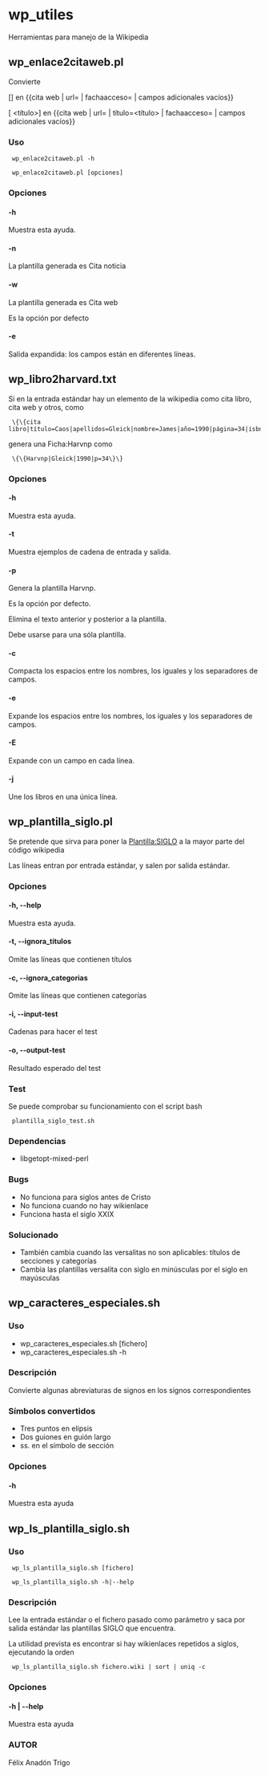 # wp_utiles
Herramientas para manejo de la Wikipedia

## wp_enlace2citaweb.pl
Convierte 

[<url>] en \{\{cita web | url=<url> | fachaacceso=<fecha actual> | campos adicionales vacíos\}\}

[<url> <título>] en \{\{cita web | url=<url> | título=<título> | fachaacceso=<fecha actual> | campos adicionales vacíos\}\}

### Uso 
```
 wp_enlace2citaweb.pl -h 
```

```
 wp_enlace2citaweb.pl [opciones]
```


### Opciones
#### -h
Muestra esta ayuda.


#### -n
La plantilla generada es Cita noticia


#### -w
La plantilla generada es Cita web

Es la opción por defecto


#### -e 
Salida expandida: los campos están en diferentes líneas.




## wp_libro2harvard.txt
Si en la entrada estándar hay un elemento de la wikipedia como cita libro, cita web y otros, como

```
 \{\{cita libro|título=Caos|apellidos=Gleick|nombre=James|año=1990|página=34|isbn=3q344\}\}
```

genera una Ficha:Harvnp como

```
 \{\{Harvnp|Gleick|1990|p=34\}\}
```

### Opciones
#### -h
Muestra esta ayuda.


#### -t
Muestra ejemplos de cadena de entrada y salida.


#### -p
Genera la plantilla Harvnp.

Es la opción por defecto.

Elimina el texto anterior y posterior a la plantilla.

Debe usarse para una sóla plantilla.


#### -c
Compacta los espacios entre los nombres, los iguales y los separadores de campos.


#### -e 
Expande los espacios entre los nombres, los iguales y los separadores de campos.


#### -E 
Expande con un campo en cada línea.


#### -j 
Une los libros en una única línea.




## wp_plantilla_siglo.pl
Se pretende que sirva para poner la [Plantilla:SIGLO](https://es.wikipedia.org/wiki/Plantilla:SIGLO) a la mayor parte del código wikipedia

Las líneas entran por entrada estándar, y salen por salida estándar.

### Opciones
#### -h, --help
Muestra esta ayuda.


#### -t, --ignora_titulos
Omite las líneas que contienen títulos


#### -c, --ignora_categorias
Omite las líneas que contienen categorías


#### -i, --input-test
Cadenas para hacer el test


#### -o, --output-test
Resultado esperado del test



### Test
Se puede comprobar su funcionamiento con el script bash

```
 plantilla_siglo_test.sh
```


### Dependencias
*  libgetopt-mixed-perl

### Bugs
*  No funciona para siglos antes de Cristo
*  No funciona cuando no hay wikienlace
*  Funciona hasta el siglo XXIX

### Solucionado
*  También cambia cuando las versalitas no son aplicables: títulos de secciones y categorías
*  Cambia las plantillas versalita con siglo en minúsculas por el siglo en mayúsculas


## wp_caracteres_especiales.sh
### Uso
*  wp_caracteres_especiales.sh [fichero]
*  wp_caracteres_especiales.sh -h

### Descripción 
Convierte algunas abreviaturas de signos en los signos correspondientes


### Símbolos convertidos
*  Tres puntos en elipsis
*  Dos guiones en guión largo
*  ss. en el símbolo de sección

### Opciones
#### -h
Muestra esta ayuda 




## wp_ls_plantilla_siglo.sh
### Uso
```
 wp_ls_plantilla_siglo.sh [fichero]
```

```
 wp_ls_plantilla_siglo.sh -h|--help
```


### Descripción
Lee la entrada estándar o el fichero pasado como parámetro y saca por 
salida estándar las plantillas SIGLO que encuentra.

La utilidad prevista es encontrar si hay wikienlaces repetidos a siglos, 
ejecutando la orden

```
 wp_ls_plantilla_siglo.sh fichero.wiki | sort | uniq -c
```


### Opciones
#### -h | --help
Muestra esta ayuda



### AUTOR
Félix Anadón Trigo





